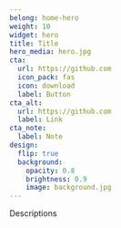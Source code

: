 ```yaml
---
belong: home-hero
weight: 10
widget: hero
title: Title
hero_media: hero.jpg
cta:
  url: https://github.com
  icon_pack: fas
  icon: download
  label: Button
cta_alt:
  url: https://github.com
  label: Link
cta_note:
  label: Note
design:
  flip: true
  background:
    opacity: 0.8
    brightness: 0.9
    image: background.jpg
---
```

Descriptions